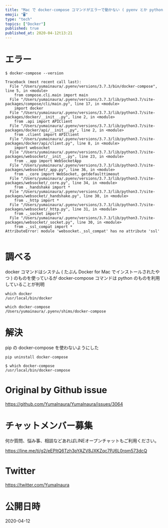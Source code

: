 ```yaml
---
title: "Mac で docker-compose コマンドがエラーで動かない ( pyenv とか python とか言ってくる ) #docker"
emoji: "🖥"
type: "tech"
topics: ["Docker"]
published: true
published_at: 2020-04-12t13:21
---
```


# エラー

```
$ docker-compose --version

Traceback (most recent call last):
  File "/Users/yumainaura/.pyenv/versions/3.7.3/bin/docker-compose", line 5, in <module>
    from compose.cli.main import main
  File "/Users/yumainaura/.pyenv/versions/3.7.3/lib/python3.7/site-packages/compose/cli/main.py", line 17, in <module>
    import docker
  File "/Users/yumainaura/.pyenv/versions/3.7.3/lib/python3.7/site-packages/docker/__init__.py", line 2, in <module>
    from .api import APIClient
  File "/Users/yumainaura/.pyenv/versions/3.7.3/lib/python3.7/site-packages/docker/api/__init__.py", line 2, in <module>
    from .client import APIClient
  File "/Users/yumainaura/.pyenv/versions/3.7.3/lib/python3.7/site-packages/docker/api/client.py", line 8, in <module>
    import websocket
  File "/Users/yumainaura/.pyenv/versions/3.7.3/lib/python3.7/site-packages/websocket/__init__.py", line 23, in <module>
    from ._app import WebSocketApp
  File "/Users/yumainaura/.pyenv/versions/3.7.3/lib/python3.7/site-packages/websocket/_app.py", line 36, in <module>
    from ._core import WebSocket, getdefaulttimeout
  File "/Users/yumainaura/.pyenv/versions/3.7.3/lib/python3.7/site-packages/websocket/_core.py", line 34, in <module>
    from ._handshake import *
  File "/Users/yumainaura/.pyenv/versions/3.7.3/lib/python3.7/site-packages/websocket/_handshake.py", line 30, in <module>
    from ._http import *
  File "/Users/yumainaura/.pyenv/versions/3.7.3/lib/python3.7/site-packages/websocket/_http.py", line 31, in <module>
    from ._socket import*
  File "/Users/yumainaura/.pyenv/versions/3.7.3/lib/python3.7/site-packages/websocket/_socket.py", line 30, in <module>
    from ._ssl_compat import *
AttributeError: module 'websocket._ssl_compat' has no attribute 'ssl'


```

# 調べる

docker コマンドはシステム ( たぶん Docker for Mac でインストールされたやつ ) のものを使っているが
docker-compose コマンドは python のものを利用していることが判明

```
which docker
/usr/local/bin/docker
```

```
which docker-compose
/Users/yumainaura/.pyenv/shims/docker-compose
```


# 解決

pip の docker-compose を使わないようにした

`pip uninstall docker-compose`

```
$ which docker-compose
/usr/local/bin/docker-compose
```

# Original by Github issue

https://github.com/YumaInaura/YumaInaura/issues/3064








<!-- Update From Qiita API -->

# チャットメンバー募集


何か質問、悩み事、相談などあればLINEオープンチャットもご利用ください。

https://line.me/ti/g2/eEPltQ6Tzh3pYAZV8JXKZqc7PJ6L0rpm573dcQ





# Twitter


https://twitter.com/YumaInaura


<!-- Update From Qiita API -->



# 公開日時

2020-04-12
